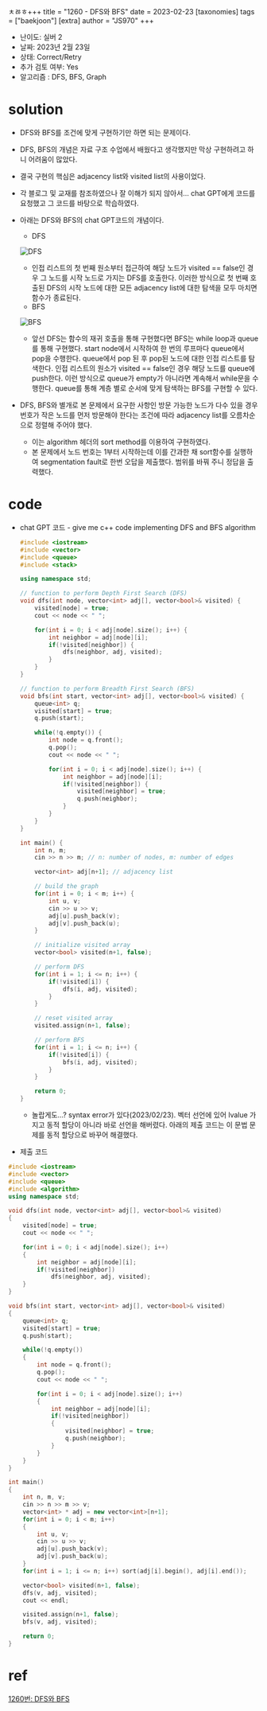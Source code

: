 ㅊㅀㅎ+++
title = "1260 - DFS와 BFS"
date = 2023-02-23
[taxonomies]
tags = ["baekjoon"]
[extra]
author = "JS970"
+++

- 난이도: 실버 2
- 날짜: 2023년 2월 23일
- 상태: Correct/Retry
- 추가 검토 여부: Yes
- 알고리즘 : DFS, BFS, Graph

# solution

- DFS와 BFS를 조건에 맞게 구현하기만 하면 되는 문제이다.
- DFS, BFS의 개념은 자료 구조 수업에서 배웠다고 생각했지만 막상 구현하려고 하니 어려움이 많았다.
- 결국 구현의 핵심은 adjacency list와 visited list의 사용이었다.
- 각 블로그 및 교재를 참조하였으나 잘 이해가 되지 않아서… chat GPT에게 코드를 요청했고 그 코드를 바탕으로 학습하였다.
- 아래는 DFS와 BFS의 chat GPT코드의 개념이다.
    - DFS
    
    ![DFS](/image/baekjoon/DFS.png)
    
    - 인접 리스트의 첫 번째 원소부터 접근하여 해당 노드가 visited == false인 경우 그 노드를 시작 노드로 가지는 DFS를 호출한다. 이러한 방식으로 첫 번째 호출된 DFS의 시작 노드에 대한 모든 adjacency list에 대한 탐색을 모두 마치면 함수가 종료된다.
    - BFS
    
    ![BFS](/image/baekjoon/BFS.png)
    
    - 앞선 DFS는 함수의 재귀 호출을 통해 구현했다면 BFS는 while loop과 queue를 통해 구현했다. start node에서 시작하여 한 번의 루프마다 queue에서 pop을 수행한다. queue에서 pop 된 후 pop된 노드에 대한 인접 리스트를 탐색한다. 인접 리스트의 원소가 visited == false인 경우 해당 노드를 queue에 push한다. 이런 방식으로 queue가 empty가 아니라면 계속해서 while문을 수행한다. queue를 통해 계층 별로 순서에 맞게 탐색하는 BFS를 구현할 수 있다.
- DFS, BFS와 별개로 본 문제에서 요구한 사항인 방문 가능한 노드가 다수 있을 경우 번호가 작은 노드를 먼저 방문해야 한다는 조건에 따라 adjacency list를 오름차순으로 정렬해 주어야 했다.
    - 이는 algorithm 헤더의 sort method를 이용하여 구현하였다.
    - 본 문제에서 노드 번호는 1부터 시작하는데 이를 간과한 채 sort함수를 실행하여 segmentation fault로 한번 오답을 제출했다. 범위를 바꿔 주니 정답을 출력했다.

# code

- chat GPT 코드 - give me c++ code implementing DFS and BFS algorithm
    
    ```cpp
    #include <iostream>
    #include <vector>
    #include <queue>
    #include <stack>
    
    using namespace std;
    
    // function to perform Depth First Search (DFS)
    void dfs(int node, vector<int> adj[], vector<bool>& visited) {
        visited[node] = true;
        cout << node << " ";
    
        for(int i = 0; i < adj[node].size(); i++) {
            int neighbor = adj[node][i];
            if(!visited[neighbor]) {
                dfs(neighbor, adj, visited);
            }
        }
    }
    
    // function to perform Breadth First Search (BFS)
    void bfs(int start, vector<int> adj[], vector<bool>& visited) {
        queue<int> q;
        visited[start] = true;
        q.push(start);
    
        while(!q.empty()) {
            int node = q.front();
            q.pop();
            cout << node << " ";
    
            for(int i = 0; i < adj[node].size(); i++) {
                int neighbor = adj[node][i];
                if(!visited[neighbor]) {
                    visited[neighbor] = true;
                    q.push(neighbor);
                }
            }
        }
    }
    
    int main() {
        int n, m;
        cin >> n >> m; // n: number of nodes, m: number of edges
    
        vector<int> adj[n+1]; // adjacency list
    
        // build the graph
        for(int i = 0; i < m; i++) {
            int u, v;
            cin >> u >> v;
            adj[u].push_back(v);
            adj[v].push_back(u);
        }
    
        // initialize visited array
        vector<bool> visited(n+1, false);
    
        // perform DFS
        for(int i = 1; i <= n; i++) {
            if(!visited[i]) {
                dfs(i, adj, visited);
            }
        }
    
        // reset visited array
        visited.assign(n+1, false);
    
        // perform BFS
        for(int i = 1; i <= n; i++) {
            if(!visited[i]) {
                bfs(i, adj, visited);
            }
        }
    
        return 0;
    }
    ```
    
    - 놀랍게도…? syntax error가 있다(2023/02/23). 벡터 선언에 있어 lvalue 가지고 동적 할당이 아니라 바로 선언을 해버렸다. 아래의 제출 코드는 이 문법 문제를 동적 할당으로 바꾸어 해결했다.
- 제출 코드

```cpp
#include <iostream>
#include <vector>
#include <queue>
#include <algorithm>
using namespace std;

void dfs(int node, vector<int> adj[], vector<bool>& visited)
{
    visited[node] = true;
    cout << node << " ";

    for(int i = 0; i < adj[node].size(); i++)
    {
        int neighbor = adj[node][i];
        if(!visited[neighbor])
            dfs(neighbor, adj, visited);
    }
}

void bfs(int start, vector<int> adj[], vector<bool>& visited)
{
    queue<int> q;
    visited[start] = true;
    q.push(start);

    while(!q.empty())
    {
        int node = q.front();
        q.pop();
        cout << node << " ";

        for(int i = 0; i < adj[node].size(); i++)
        {
            int neighbor = adj[node][i];
            if(!visited[neighbor])
            {
                visited[neighbor] = true;
                q.push(neighbor);
            }
        }
    }
}

int main()
{
    int n, m, v;
    cin >> n >> m >> v;
    vector<int> * adj = new vector<int>[n+1];
    for(int i = 0; i < m; i++)
    {
        int u, v;
        cin >> u >> v;
        adj[u].push_back(v);
        adj[v].push_back(u);
    }
    for(int i = 1; i <= n; i++) sort(adj[i].begin(), adj[i].end());

    vector<bool> visited(n+1, false);
    dfs(v, adj, visited);
    cout << endl;

    visited.assign(n+1, false);
    bfs(v, adj, visited);

    return 0;
}
```

# ref

[1260번: DFS와 BFS](https://www.acmicpc.net/problem/1260)